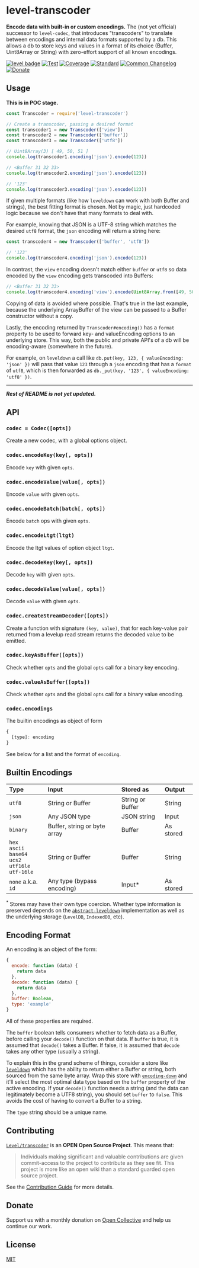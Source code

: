 # level-transcoder

**Encode data with built-in or custom encodings.** The (not yet official) successor to `level-codec`, that introduces "transcoders" to translate between encodings and internal data formats supported by a db. This allows a db to store keys and values in a format of its choice (Buffer, Uint8Array or String) with zero-effort support of all known encodings.

[![level badge][level-badge]](https://github.com/Level/awesome)
[![Test](https://img.shields.io/github/workflow/status/Level/transcoder/Test?label=test)](https://github.com/Level/transcoder/actions/workflows/test.yml)
[![Coverage](https://img.shields.io/codecov/c/github/Level/transcoder?label=&logo=codecov&logoColor=fff)](https://codecov.io/gh/Level/transcoder)
[![Standard](https://img.shields.io/badge/standard-informational?logo=javascript&logoColor=fff)](https://standardjs.com)
[![Common Changelog](https://common-changelog.org/badge.svg)](https://common-changelog.org)
[![Donate](https://img.shields.io/badge/donate-orange?logo=open-collective&logoColor=fff)](https://opencollective.com/level)

## Usage

**This is in POC stage.**

```js
const Transcoder = require('level-transcoder')

// Create a transcoder, passing a desired format
const transcoder1 = new Transcoder(['view'])
const transcoder2 = new Transcoder(['buffer'])
const transcoder3 = new Transcoder(['utf8'])

// Uint8Array(3) [ 49, 50, 51 ]
console.log(transcoder1.encoding('json').encode(123))

// <Buffer 31 32 33>
console.log(transcoder2.encoding('json').encode(123))

// '123'
console.log(transcoder3.encoding('json').encode(123))
```

If given multiple formats (like how `leveldown` can work with both Buffer and strings), the best fitting format is chosen. Not by magic, just hardcoded logic because we don't have that many formats to deal with.

For example, knowing that JSON is a UTF-8 string which matches the desired `utf8` format, the `json` encoding will return a string here:

```js
const transcoder4 = new Transcoder(['buffer', 'utf8'])

// '123'
console.log(transcoder4.encoding('json').encode(123))
```

In contrast, the `view` encoding doesn't match either `buffer` or `utf8` so data encoded by the `view` encoding gets transcoded into Buffers:

```js
// <Buffer 31 32 33>
console.log(transcoder4.encoding('view').encode(Uint8Array.from([49, 50, 51])))
```

Copying of data is avoided where possible. That's true in the last example, because the underlying ArrayBuffer of the view can be passed to a Buffer constructor without a copy.

Lastly, the encoding returned by `Transcoder#encoding()` has a `format` property to be used to forward key- and valueEncoding options to an underlying store. This way, both the public and private API's of a db will be encoding-aware (somewhere in the future).

For example, on `leveldown` a call like `db.put(key, 123, { valueEncoding: 'json' })` will pass that value `123` through a `json` encoding that has a `format` of `utf8`, which is then forwarded as `db._put(key, '123', { valueEncoding: 'utf8' })`.

---

**_Rest of README is not yet updated._**

## API

### `codec = Codec([opts])`

Create a new codec, with a global options object.

### `codec.encodeKey(key[, opts])`

Encode `key` with given `opts`.

### `codec.encodeValue(value[, opts])`

Encode `value` with given `opts`.

### `codec.encodeBatch(batch[, opts])`

Encode `batch` ops with given `opts`.

### `codec.encodeLtgt(ltgt)`

Encode the ltgt values of option object `ltgt`.

### `codec.decodeKey(key[, opts])`

Decode `key` with given `opts`.

### `codec.decodeValue(value[, opts])`

Decode `value` with given `opts`.

### `codec.createStreamDecoder([opts])`

Create a function with signature `(key, value)`, that for each key-value pair returned from a levelup read stream returns the decoded value to be emitted.

### `codec.keyAsBuffer([opts])`

Check whether `opts` and the global `opts` call for a binary key encoding.

### `codec.valueAsBuffer([opts])`

Check whether `opts` and the global `opts` call for a binary value encoding.

### `codec.encodings`

The builtin encodings as object of form

```js
{
  [type]: encoding
}
```

See below for a list and the format of `encoding`.

## Builtin Encodings

| Type                                                              | Input                        | Stored as        | Output    |
| :---------------------------------------------------------------- | :--------------------------- | :--------------- | :-------- |
| `utf8`                                                            | String or Buffer             | String or Buffer | String    |
| `json`                                                            | Any JSON type                | JSON string      | Input     |
| `binary`                                                          | Buffer, string or byte array | Buffer           | As stored |
| `hex`<br>`ascii`<br>`base64`<br>`ucs2`<br>`utf16le`<br>`utf-16le` | String or Buffer             | Buffer           | String    |
| `none` a.k.a. `id`                                                | Any type (bypass encoding)   | Input\*          | As stored |

<sup>\*</sup> Stores may have their own type coercion. Whether type information is preserved depends on the [`abstract-leveldown`] implementation as well as the underlying storage (`LevelDB`, `IndexedDB`, etc).

## Encoding Format

An encoding is an object of the form:

```js
{
  encode: function (data) {
    return data
  },
  decode: function (data) {
    return data
  },
  buffer: Boolean,
  type: 'example'
}
```

All of these properties are required.

The `buffer` boolean tells consumers whether to fetch data as a Buffer, before calling your `decode()` function on that data. If `buffer` is true, it is assumed that `decode()` takes a Buffer. If false, it is assumed that `decode` takes any other type (usually a string).

To explain this in the grand scheme of things, consider a store like [`leveldown`] which has the ability to return either a Buffer or string, both sourced from the same byte array. Wrap this store with [`encoding-down`] and it'll select the most optimal data type based on the `buffer` property of the active encoding. If your `decode()` function needs a string (and the data can legitimately become a UTF8 string), you should set `buffer` to `false`. This avoids the cost of having to convert a Buffer to a string.

The `type` string should be a unique name.

## Contributing

[`Level/transcoder`](https://github.com/Level/transcoder) is an **OPEN Open Source Project**. This means that:

> Individuals making significant and valuable contributions are given commit-access to the project to contribute as they see fit. This project is more like an open wiki than a standard guarded open source project.

See the [Contribution Guide](https://github.com/Level/community/blob/master/CONTRIBUTING.md) for more details.

## Donate

Support us with a monthly donation on [Open Collective](https://opencollective.com/level) and help us continue our work.

## License

[MIT](LICENSE)

[level-badge]: https://leveljs.org/img/badge.svg

[`encoding-down`]: https://github.com/Level/encoding-down

[`abstract-leveldown`]: https://github.com/Level/abstract-leveldown

[`leveldown`]: https://github.com/Level/leveldown
